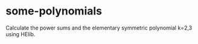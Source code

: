 # some-polynomials
Calculate the power sums and the elementary symmetric polynomial k=2,3 using HElib.
